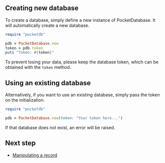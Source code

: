 ## Creating new database
To create a database, simply define a new instance of PocketDatabase. It will automatically create a new database.

```ruby
require "pocketdb"

pdb = PocketDatabase.new
token = pdb.token
puts "Token: #{token}"
```

To prevent losing your data, please keep the database token, which can be obtained with the `token` method.

## Using an existing database

Alternatively, if you want to use an existing database, simply pass the token on the initialization.

```ruby
require "pocketdb"

pdb = PocketDatabase.new(token: "Your token here...")
```

If that database does not exist, an error will be raised.

## Next step
- [Manipulating a record](RECORD.md)
